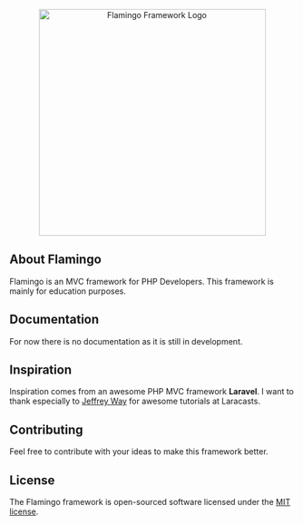 <p align="center">
    <img src="https://res.cloudinary.com/romanato/image/upload/v1587752056/Flamingo%20Framework/flamingo_wide.png" width="400" alt="Flamingo Framework Logo">
</p>	

## About Flamingo

Flamingo is an MVC framework for PHP Developers.
This framework is mainly for education purposes.

## Documentation

For now there is no documentation as it is still in development.

## Inspiration

Inspiration comes from an awesome PHP MVC framework **Laravel**.
I want to thank especially to [Jeffrey Way](https://github.com/JeffreyWay)
for awesome tutorials at Laracasts.

## Contributing

Feel free to contribute with your ideas to make this framework better.

## License

The Flamingo framework is open-sourced software licensed under the [MIT license](https://opensource.org/licenses/MIT).